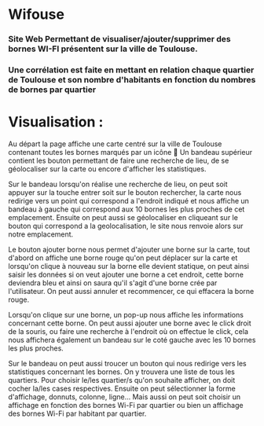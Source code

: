# Wifouse

### Site Web Permettant de visualiser/ajouter/supprimer des bornes WI-FI présentent sur la ville de Toulouse.
### Une corrélation est faite en mettant en relation chaque quartier de Toulouse et son nombre d'habitants en fonction du nombres de bornes par quartier

# Visualisation :

Au départ la page affiche une carte centré sur la ville de Toulouse contenant toutes les bornes marqués par un icône  :round_pushpin:
Un bandeau supérieur contient les bouton permettant de faire une recherche de lieu, de se géolocaliser sur la carte ou encore d'afficher les statistiques.

Sur le bandeau lorsqu'on réalise une recherche de lieu, on peut soit appuyer sur la touche entrer soit sur le bouton rechercher, la carte nous redirige vers un point qui correspond a l'endroit indiqué et nous affiche un bandeau à gauche qui correspond aux 10 bornes les plus proches de cet emplacement. Ensuite on peut aussi se géolocaliser en cliqueant sur le bouton qui correspond a la geolocalisation, le site nous renvoie alors sur notre emplacement.

Le bouton ajouter borne nous permet d'ajouter une borne sur la carte, tout d'abord on affiche une borne rouge qu'on peut déplacer sur la carte et lorsqu'on clique à nouveau sur la borne elle devient statique, on peut ainsi saisir les données si on veut ajouter une borne a cet endroit, cette borne deviendra bleu et ainsi on saura qu'il s'agit d'une borne crée par l'utilisateur.
On peut aussi annuler et recommencer, ce qui effacera la borne rouge.

Lorsqu'on clique sur une borne, un pop-up nous affiche les informations concernant cette borne.
On peut aussi ajouter une borne avec le click droit de la souris, ou faire une recherche à l'endroit où on effectue le click, cela nous affichera également un bandeau sur le coté gauche avec les 10 bornes les plus proches.

Sur le bandeau on peut aussi troucer un bouton qui nous redirige vers les statistiques concernant les bornes.
On y trouvera une liste de tous les quartiers.
Pour choisir le/les quartier/s qu'on souhaite afficher, on doit cocher la/les cases respectives.
Ensuite on peut sélectionner la forme d'affichage, donnuts, colonne, ligne...
Mais aussi on peut soit choisir un affichage en fonction des bornes Wi-Fi par quartier ou bien un affichage des bornes Wi-Fi par habitant par quartier.
